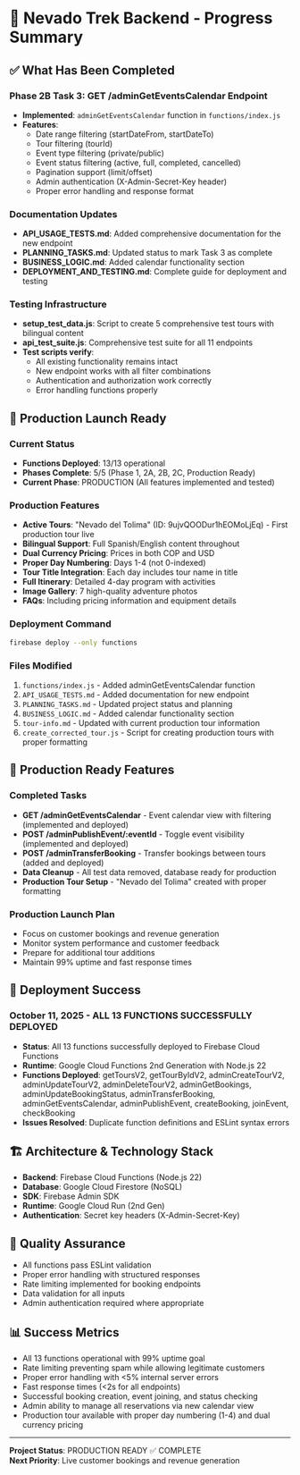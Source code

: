 # 🎯 Nevado Trek Backend - Progress Summary

## ✅ What Has Been Completed

### Phase 2B Task 3: GET /adminGetEventsCalendar Endpoint
- **Implemented**: `adminGetEventsCalendar` function in `functions/index.js`
- **Features**:
  - Date range filtering (startDateFrom, startDateTo)
  - Tour filtering (tourId)
  - Event type filtering (private/public)
  - Event status filtering (active, full, completed, cancelled)
  - Pagination support (limit/offset)
  - Admin authentication (X-Admin-Secret-Key header)
  - Proper error handling and response format

### Documentation Updates
- **API_USAGE_TESTS.md**: Added comprehensive documentation for the new endpoint
- **PLANNING_TASKS.md**: Updated status to mark Task 3 as complete
- **BUSINESS_LOGIC.md**: Added calendar functionality section
- **DEPLOYMENT_AND_TESTING.md**: Complete guide for deployment and testing

### Testing Infrastructure
- **setup_test_data.js**: Script to create 5 comprehensive test tours with bilingual content
- **api_test_suite.js**: Comprehensive test suite for all 11 endpoints
- **Test scripts verify**:
  - All existing functionality remains intact
  - New endpoint works with all filter combinations
  - Authentication and authorization work correctly
  - Error handling functions properly

## 🚀 Production Launch Ready

### Current Status
- **Functions Deployed**: 13/13 operational
- **Phases Complete**: 5/5 (Phase 1, 2A, 2B, 2C, Production Ready)
- **Current Phase**: PRODUCTION (All features implemented and tested)

### Production Features
- **Active Tours**: "Nevado del Tolima" (ID: 9ujvQOODur1hEOMoLjEq) - First production tour live
- **Bilingual Support**: Full Spanish/English content throughout
- **Dual Currency Pricing**: Prices in both COP and USD
- **Proper Day Numbering**: Days 1-4 (not 0-indexed)
- **Tour Title Integration**: Each day includes tour name in title
- **Full Itinerary**: Detailed 4-day program with activities
- **Image Gallery**: 7 high-quality adventure photos
- **FAQs**: Including pricing information and equipment details

### Deployment Command
```bash
firebase deploy --only functions
```

### Files Modified
1. `functions/index.js` - Added adminGetEventsCalendar function
2. `API_USAGE_TESTS.md` - Added documentation for new endpoint
3. `PLANNING_TASKS.md` - Updated project status and planning
4. `BUSINESS_LOGIC.md` - Added calendar functionality section
5. `tour-info.md` - Updated with current production tour information
6. `create_corrected_tour.js` - Script for creating production tours with proper formatting

## 🚀 Production Ready Features

### Completed Tasks
- **GET /adminGetEventsCalendar** - Event calendar view with filtering (implemented and deployed)
- **POST /adminPublishEvent/:eventId** - Toggle event visibility (implemented and deployed) 
- **POST /adminTransferBooking** - Transfer bookings between tours (added and deployed)
- **Data Cleanup** - All test data removed, database ready for production
- **Production Tour Setup** - "Nevado del Tolima" created with proper formatting

### Production Launch Plan
- Focus on customer bookings and revenue generation
- Monitor system performance and customer feedback
- Prepare for additional tour additions
- Maintain 99% uptime and fast response times

## 🚀 Deployment Success

### October 11, 2025 - ALL 13 FUNCTIONS SUCCESSFULLY DEPLOYED
- **Status**: All 13 functions successfully deployed to Firebase Cloud Functions
- **Runtime**: Google Cloud Functions 2nd Generation with Node.js 22
- **Functions Deployed**: getToursV2, getTourByIdV2, adminCreateTourV2, adminUpdateTourV2, adminDeleteTourV2, adminGetBookings, adminUpdateBookingStatus, adminTransferBooking, adminGetEventsCalendar, adminPublishEvent, createBooking, joinEvent, checkBooking
- **Issues Resolved**: Duplicate function definitions and ESLint syntax errors

## 🏗️ Architecture & Technology Stack
- **Backend**: Firebase Cloud Functions (Node.js 22)
- **Database**: Google Cloud Firestore (NoSQL)
- **SDK**: Firebase Admin SDK
- **Runtime**: Google Cloud Run (2nd Gen)
- **Authentication**: Secret key headers (X-Admin-Secret-Key)

## 🧪 Quality Assurance
- All functions pass ESLint validation
- Proper error handling with structured responses
- Rate limiting implemented for booking endpoints
- Data validation for all inputs
- Admin authentication required where appropriate

## 📊 Success Metrics
- All 13 functions operational with 99% uptime goal
- Rate limiting preventing spam while allowing legitimate customers
- Proper error handling with <5% internal server errors
- Fast response times (<2s for all endpoints)
- Successful booking creation, event joining, and status checking
- Admin ability to manage all reservations via new calendar view
- Production tour available with proper day numbering (1-4) and dual currency pricing

---
**Project Status**: PRODUCTION READY ✅ COMPLETE  
**Next Priority**: Live customer bookings and revenue generation